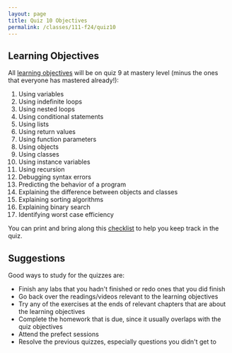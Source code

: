 ```yaml
---
layout: page
title: Quiz 10 Objectives
permalink: /classes/111-f24/quiz10
---
```


## Learning Objectives
All [learning objectives](quizzes-overview) will be on quiz 9 at mastery level (minus the ones that everyone has mastered already!):

1. Using variables
3. Using indefinite loops
4. Using nested loops
5. Using conditional statements
6. Using lists
8. Using return values
9. Using function parameters
11. Using objects
12. Using classes
13. Using instance variables
15. Using recursion
16. Debugging syntax errors
17. Predicting the behavior of a program
21. Explaining the difference between objects and classes
23. Explaining sorting algorithms
24. Explaining binary search
25. Identifying worst case efficiency

You can print and bring along this [checklist](https://docs.google.com/document/d/11isMvRNxjpLVLQ4Qyns_Nhlgu6QM_bqjIg9MipN5CFA/edit?usp=sharing) to help you keep track in the quiz.

## Suggestions
Good ways to study for the quizzes are:
* Finish any labs that you hadn't finished or redo ones that you did finish
* Go back over the readings/videos relevant to the learning objectives
* Try any of the exercises at the ends of relevant chapters that are about the learning objectives
* Complete the homework that is due, since it usually overlaps with the quiz objectives
* Attend the prefect sessions
* Resolve the previous quizzes, especially questions you didn't get to